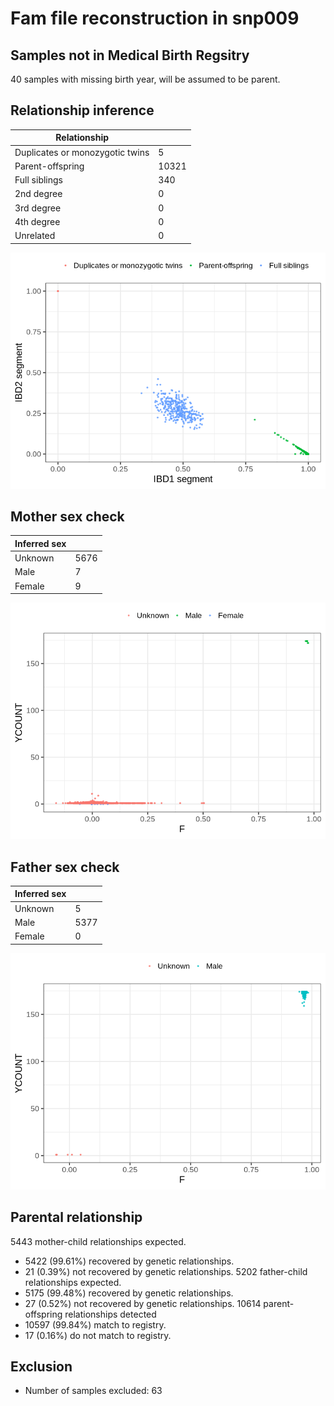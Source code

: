 # Fam file reconstruction in snp009
## Samples not in Medical Birth Regsitry
40 samples with missing birth year, will be assumed to be parent.
## Relationship inference
| Relationship |   |
| ------------ | - |
| Duplicates or monozygotic twins| 5 |
| Parent-offspring| 10321 |
| Full siblings| 340 |
| 2nd degree| 0 |
| 3rd degree| 0 |
| 4th degree| 0 |
| Unrelated| 0 |

![](fam_reconstruction/ibd_plot.png)
## Mother sex check
| Inferred sex |   |
| ------------ | - |
| Unknown | 5676 |
| Male | 7 |
| Female | 9 |

![](fam_reconstruction/mother_sex_plot.png)
## Father sex check
| Inferred sex |   |
| ------------ | - |
| Unknown | 5 |
| Male | 5377 |
| Female | 0 |

![](fam_reconstruction/father_sex_plot.png)
## Parental relationship
5443 mother-child relationships expected.
- 5422 (99.61%) recovered by genetic relationships.
- 21 (0.39%) not recovered by genetic relationships.
5202 father-child relationships expected.
- 5175 (99.48%) recovered by genetic relationships.
- 27 (0.52%) not recovered by genetic relationships.
10614 parent-offspring relationships detected
- 10597 (99.84%) match to registry.
- 17 (0.16%) do not match to registry.
## Exclusion
- Number of samples excluded: 63
